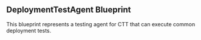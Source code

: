 ## DeploymentTestAgent Blueprint

This blueprint represents a testing agent for CTT that can execute common deployment tests.
